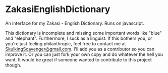# ZakasiEnglishDictionary
An interface for my Zakasi - English Dictionary. Runs on javascript.

This dictionary is incomplete and missing some important words like "blue" and "elephant". Furthermore, I suck as a linguist. If this bothers you, or you're just feeling philanthropic, feel free to contact me at SkulkingScavenger@gmail.com. I'll add you as a contributor so you can improve it. Or you can just fork your own copy and do whatever the hell you want. It would be great if someone wanted to contribute to this project though.

